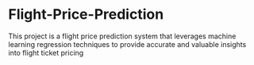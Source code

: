# Flight-Price-Prediction
This project is a flight price prediction system that leverages machine learning regression techniques to provide accurate and valuable insights into flight ticket pricing
